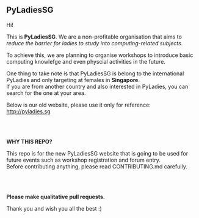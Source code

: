 ## PyLadiesSG 
Hi!

This is **PyLadiesSG**. We are a non-profitable organisation that aims to *reduce the barrier for ladies to study into computing-related subjects*. 

To achieve this, we are planning to organise workshops to introduce basic computing knowlefge and even physcial activities in the future. 

One thing to take note is that  PyLadiesSG is belong to the international PyLadies and only targeting at females in **Singapore**. <br/> If you are from another country and also interested in PyLadies, you can search for the one at your area. 

Below is our old website, please use it only for reference: 
<br/>http://pyladies.sg

<br/><br/>

****WHY THIS REPO?****

This repo is for the new PyLadiesSG website that is going to be used for future events such as workshop registration and forum entry. <br/> Before contributing anything, please read CONTRIBUTING.md carefully. 

<br/><br/>

**Please make qualitative pull requests.**

Thank you and wish you all the best :) 
